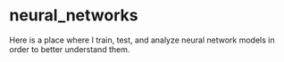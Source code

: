 # neural_networks
Here is a place where I train, test, and analyze neural network models in order to better understand them.
